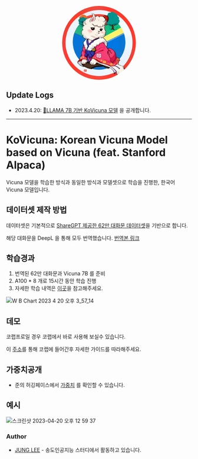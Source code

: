 <p align="center" width="100%">
<img src="assets/logo.png" alt="KoVicuna icon" style="width: 200px; height:200px; display: block; margin: auto; border-radius: 50%;">
</p>

## Update Logs

- 2023.4.20: [🤗LLAMA 7B 기반 KoVicuna 모델](https://huggingface.co/junelee/ko_vicuna_7b) 을 공개합니다.

---

# KoVicuna: Korean Vicuna Model based on Vicuna (feat. Stanford Alpaca)

Vicuna 모델을 학습한 방식과 동일한 방식과 모델셋으로 학습을 진행한, 한국어 Vicuna 모델입니다.

## 데이터셋 제작 방법

데이터셋은 기본적으로 [ShareGPT 제공한 62만 대화문 데이터셋](https://huggingface.co/datasets/anon8231489123/ShareGPT_Vicuna_unfiltered)을 기반으로 합니다.

해당 대화문을 DeepL 을 통해 모두 번역했습니다. [번역본 링크](https://huggingface.co/datasets/junelee/sharegpt_deepl_ko)

## 학습경과

1. 번역된 62만 대화문과 Vicuna 7B 를 준비
2. A100 * 8 개로 15시간 동안 학습 진행
3. 자세한 학습 내역은 [이곳](https://github.com/melodysdreamj/KoVicuna/blob/main/assets/KoVicuna%20training%20Report%20_%20huggingface%20%E2%80%93%20Weights%20%26%20Biases.pdf)을 참고해주세요.

<img width="300" alt="W B Chart 2023  4  20  오후 3_57_14" src="https://user-images.githubusercontent.com/21379657/233285808-f6e5514a-107a-4392-ac21-2ea631fce2c2.png">


## 데모
코랩프로일 경우 코랩에서 바로 사용해 보실수 있습니다.

이 [주소](https://colab.research.google.com/drive/1EOFuhdkE5IjRKaSZOZDwhDicXU1cUE5f?usp=sharing)를 통해 코랩에 들어간후 자세한 가이드를 따라해주세요.

## 가중치공개

- 준의 허깅페이스에서 [가중치](https://huggingface.co/junelee/ko_vicuna_7b) 를 확인할 수 있습니다.

## 예시

<img width="742" alt="스크린샷 2023-04-20 오후 12 59 37" src="https://user-images.githubusercontent.com/21379657/233285899-57e350b1-c0cd-4a5d-95e2-dda2376d2947.png">


### Author
- [JUNG LEE](https://github.com/melodysdreamj) - 송도인공지능 스터디에서 활동하고 있습니다.
